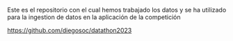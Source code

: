 

Este es el repositorio con el cual hemos trabajado los datos y se ha utilizado para la ingestion de datos en la aplicación de la competición

https://github.com/diegosoc/datathon2023
